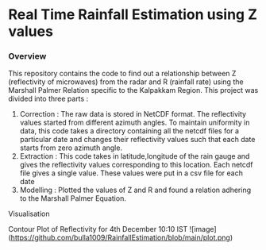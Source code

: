 # Real Time Rainfall Estimation using Z values

### Overview

This repository contains the code to find out a relationship between Z (reflectivity of microwaves) from the radar and R (rainfall rate) using the Marshall Palmer Relation specific to the Kalpakkam Region. This project was divided into three parts : 

1. Correction : The raw data is stored in NetCDF format. The reflectivity values started from different azimuth angles. To maintain uniformity in data, this code takes a directory containing all the netcdf files for a particular date and changes their reflectivity values such that each date starts from zero azimuth angle. 
2. Extraction : This code takes in latitude,longitude of the rain gauge and gives the reflectivity values corresponding to this location. Each netcdf file gives a single value. These values were put in a csv file for each date
3. Modelling : Plotted the values of Z and R and found a relation adhering to the Marshall Palmer Equation. 

Visualisation 

Contour Plot of Reflectivity for 4th December 10:10 IST
![image] (https://github.com/bulla1009/RainfallEstimation/blob/main/plot.png)
